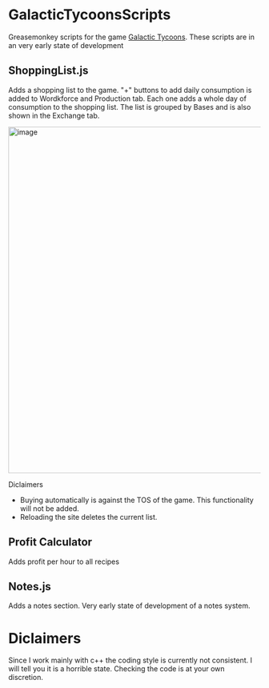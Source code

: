 # GalacticTycoonsScripts
Greasemonkey scripts for the game [Galactic Tycoons](galactictycoons.com). These scripts are in an very early state of development

## ShoppingList.js
Adds a shopping list to the game. "+" buttons to add daily consumption is added to Wordkforce and Production tab. Each one adds a whole day of consumption to the shopping list.
The list is grouped by Bases and is also shown in the Exchange tab. 

<img width="1328" height="692" alt="image" src="https://github.com/user-attachments/assets/9c8f084d-24af-4da5-9e01-9f0e06ddc9f7" />

Diclaimers
- Buying automatically is against the TOS of the game. This functionality will not be added.
- Reloading the site deletes the current list.

## Profit Calculator
Adds profit per hour to all recipes

## Notes.js
Adds a notes section. Very early state of development of a notes system. 

# Diclaimers
Since I work mainly with c++ the coding style is currently not consistent. I will tell you it is a horrible state. Checking the code is at your own discretion.
